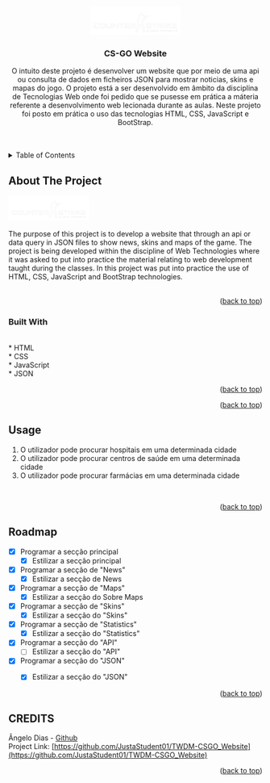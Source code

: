 <!-- Improved compatibility of back to top link: See: https://github.com/othneildrew/Best-README-Template/pull/73 -->
<a name="readme-top"></a>
<!--
*** Thanks for checking out the Best-README-Template. If you have a suggestion
*** that would make this better, please fork the repo and create a pull request
*** or simply open an issue with the tag "enhancement".
*** Don't forget to give the project a star!
*** Thanks again! Now go create something AMAZING! :D
-->



<!-- PROJECT SHIELDS -->
<!--
*** I'm using markdown "reference style" links for readability.
*** Reference links are enclosed in brackets [ ] instead of parentheses ( ).
*** See the bottom of this document for the declaration of the reference variables
*** for contributors-url, forks-url, etc. This is an optional, concise syntax you may use.
*** https://www.markdownguide.org/basic-syntax/#reference-style-links
-->

<!-- PROJECT LOGO -->
<br />
<div align="center">
  <a href="[https://github.com/JustaStudent01/TWDM-CSGO_Website](https://github.com/JustaStudent01/TWDM-CSGO_Website)">
    <img src="img/csgo.png" alt="Logo" width="180">
  </a>

<h3 align="center">CS-GO Website</h3>

  <p align="center">
    O intuito deste projeto é desenvolver um website que por meio de uma api ou consulta de dados em ficheiros JSON para mostrar noticias, skins e mapas do jogo. O projeto está a ser desenvolvido em âmbito da disciplina de Tecnologias Web onde foi pedido que se pusesse em prática a máteria referente a desenvolvimento web lecionada durante as aulas. Neste projeto foi posto em prática o uso das tecnologias HTML, CSS, JavaScript e BootStrap. 
    <br />
    <br />
    <br />
  </p>
</div>


<!-- TABLE OF CONTENTS -->
<details>
  <summary>Table of Contents</summary>
  <ol>
    <li>
      <a href="#about-the-project">About The Project</a>
      <ul>
        <li><a href="#built-with">Built With</a></li>
      </ul>
    </li>
    <li><a href="#usage">Usage</a></li>
    <li><a href="#roadmap">Roadmap</a></li>
  </ol>
</details>



<!-- ABOUT THE PROJECT -->
## About The Project

 <img src="img/csgo.png" alt="Logo" width="160">

The purpose of this project is to develop a website that through an api or data query in JSON files to show news, skins and maps of the game. The project is being developed within the discipline of Web Technologies where it was asked to put into practice the material relating to web development taught during the classes. In this project was put into practice the use of HTML, CSS, JavaScript and BootStrap technologies. 
<br>
<br>

<p align="right">(<a href="#readme-top">back to top</a>)</p>



### Built With

<br>
* HTML
<br>
* CSS
<br>
* JavaScript
<br>
* JSON
<br>

<p align="right">(<a href="#readme-top">back to top</a>)</p>

<p align="right">(<a href="#readme-top">back to top</a>)</p>



<!-- USAGE EXAMPLES -->
## Usage

1. O utilizador pode procurar hospitais em uma determinada cidade
2. O utilizador pode procurar centros de saúde em uma determinada cidade
3. O utilizador pode procurar farmácias em uma determinada cidade
<br>
<p align="right">(<a href="#readme-top">back to top</a>)</p>



<!-- ROADMAP -->
## Roadmap

- [X] Programar a secção principal
    - [X] Estilizar a secção principal
- [X] Programar a secção de "News"
    - [X] Estilizar a secção de News
- [X] Programar a secção de "Maps"
    - [X] Estilizar a secção do Sobre Maps
- [X] Programar a secção de "Skins"
    - [X] Estilizar a secção do "Skins"
- [X] Programar a secção de "Statistics"
    - [X] Estilizar a secção do "Statistics"
- [X] Programar a secção do "API"
    - [ ] Estilizar a secção do "API"
- [X] Programar a secção do "JSON"
    - [X] Estilizar a secção do "JSON"

  
<p align="right">(<a href="#readme-top">back to top</a>)</p>


<!-- CREDITS -->
## CREDITS

Ângelo Dias - <a href="https://github.com/JustaStudent01">Github</a>
<br>
Project Link: [https://github.com/JustaStudent01/TWDM-CSGO_Website](https://github.com/JustaStudent01/TWDM-CSGO_Website)

<p align="right">(<a href="#readme-top">back to top</a>)</p>
